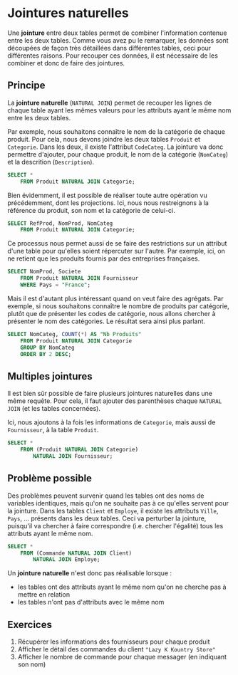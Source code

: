 # Jointures naturelles


Une **jointure** entre deux tables permet de combiner l'information contenue entre les deux tables. Comme vous avez pu le remarquer, les données sont découpées de façon très détaillées dans différentes tables, ceci pour différentes raisons. Pour recouper ces données, il est nécessaire de les combiner et donc de faire des jointures.


## Principe

La **jointure naturelle** (`NATURAL JOIN`) permet de recouper les lignes de chaque table ayant les mêmes valeurs pour les attributs ayant le même nom entre les deux tables.

Par exemple, nous souhaitons connaître le nom de la catégorie de chaque produit. Pour cela, nous devons joindre les deux tables `Produit` et `Categorie`. Dans les deux, il existe l'attribut `CodeCateg`. La jointure va donc permettre d'ajouter, pour chaque produit, le nom de la catégorie (`NomCateg`) et la descrition (`Description`).

```sql
SELECT *
	FROM Produit NATURAL JOIN Categorie;
```

Bien évidemment, il est possible de réaliser toute autre opération vu précédemment, dont les projections. Ici, nous nous restreignons à la référence du produit, son nom et la catégorie de celui-ci.

```sql
SELECT RefProd, NomProd, NomCateg
	FROM Produit NATURAL JOIN Categorie;
```

Ce processus nous permet aussi de se faire des restrictions sur un attribut d'une table pour qu'elles soient répercuter sur l'autre. Par exemple, ici, on ne retient que les produits fournis par des entreprises françaises.

```sql
SELECT NomProd, Societe
	FROM Produit NATURAL JOIN Fournisseur
	WHERE Pays = "France";
```

Mais il est d'autant plus intéressant quand on veut faire des agrégats. Par exemple, si nous souhaitons connaître le nombre de produits par catégorie, plutôt que de présenter les codes de catégorie, nous allons chercher à présenter le nom des catégories. Le résultat sera ainsi plus parlant.

```sql
SELECT NomCateg, COUNT(*) AS "Nb Produits"
	FROM Produit NATURAL JOIN Categorie
	GROUP BY NomCateg
	ORDER BY 2 DESC;
```


## Multiples jointures

Il est bien sûr possible de faire plusieurs jointures naturelles dans une même requête. Pour cela, il faut ajouter des parenthèses chaque `NATURAL JOIN` (et les tables concernées).

Ici, nous ajoutons à la fois les informations de `Categorie`, mais aussi de `Fournisseur`, à la table `Produit`.

```sql
SELECT *
    FROM (Produit NATURAL JOIN Categorie) 
    	NATURAL JOIN Fournisseur;
```


## Problème possible

Des problèmes peuvent survenir quand les tables ont des noms de variables identiques, mais qu'on ne souhaite pas à ce qu'elles servent pour la jointure. Dans les tables `Client` et `Employe`, il existe les attributs `Ville`, `Pays`, ... présents dans les deux tables. Ceci va perturber la jointure, puisqu'il va chercher à faire correspondre (i.e. chercher l'égalité) tous les attributs ayant le même nom.

```sql
SELECT *
    FROM (Commande NATURAL JOIN Client) 
    	NATURAL JOIN Employe;
```

Un **jointure naturelle** n'est donc pas réalisable lorsque :

- les tables ont des attributs ayant le même nom qu'on ne cherche pas à mettre en relation
- les tables n'ont pas d'attributs avec le même nom

## Exercices

1. Récupérer les informations des fournisseurs pour chaque produit
2. Afficher le détail des commandes du client `"Lazy K Kountry Store"`
3. Afficher le nombre de commande pour chaque messager (en indiquant son nom)
